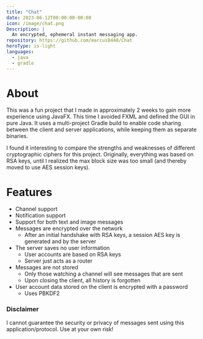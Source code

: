 ```yaml
---
title: "Chat"
date: 2023-06-12T00:00:00-00:00
icon: /image/chat.png
Description: |
  An encrypted, ephemeral instant messaging app.
repository: https://github.com/marcus8448/Chat
heroType: is-light
languages:
  - java
  - gradle
---
```


# About

This was a fun project that I made in approximately 2 weeks to gain more experience using JavaFX.
This time I avoided FXML and defined the GUI in pure Java.
It uses a multi-project Gradle build to enable code sharing between the client and server applications,
while keeping them as separate binaries.

I found it interesting to compare the strengths and weaknesses of different cryptographic ciphers for this project.
Originally, everything was based on RSA keys,
until I realized the max block size was too small (and thereby moved to use AES session keys).

# Features

* Channel support
* Notification support
* Support for both text and image messages
* Messages are encrypted over the network
  * After an initial handshake with RSA keys, a session AES key is generated and by the server
* The server saves no user information
  * User accounts are based on RSA keys
  * Server just acts as a router
* Messages are not stored
  * Only those watching a channel will see messages that are sent
  * Upon closing the client, all history is forgotten
* User account data stored on the client is encrypted with a password
  * Uses PBKDF2

### Disclaimer

I cannot guarantee the security or privacy of messages sent using this application/protocol. Use at your own risk!
